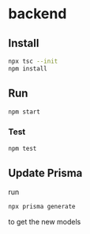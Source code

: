 # backend
## Install
```bash
npx tsc --init
npm install
```
## Run
```bash
npm start
```
### Test
```bash
npm test
```


## Update Prisma
run
```bash
npx prisma generate
```
to get the new models




